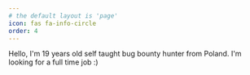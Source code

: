 ```yaml
---
# the default layout is 'page'
icon: fas fa-info-circle
order: 4
---
```


Hello,
I'm 19 years old self taught bug bounty hunter from Poland. I'm looking for a full time job :)